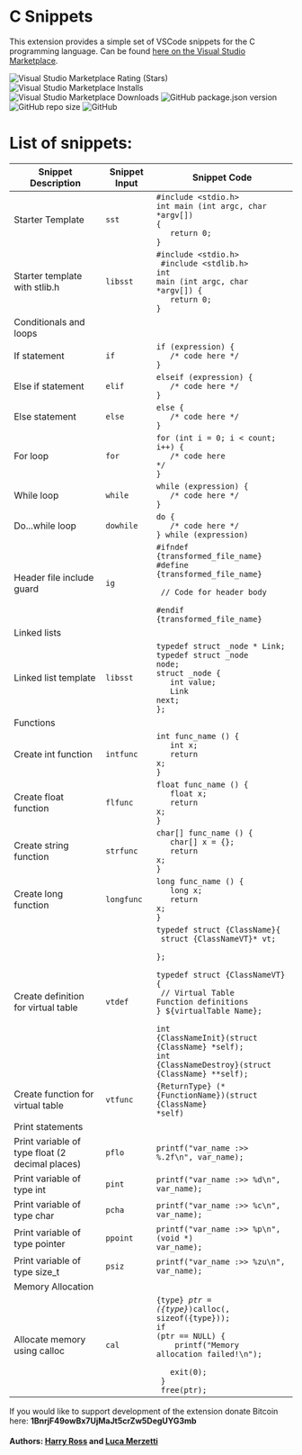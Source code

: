 # C Snippets

This extension provides a simple set of VSCode snippets for the C programming language. Can be found [here on the Visual Studio Marketplace](https://marketplace.visualstudio.com/items?itemName=Harry-Ross-Software.c-snippets).

![Visual Studio Marketplace Rating (Stars)](https://img.shields.io/visual-studio-marketplace/stars/Harry-Ross-Software.c-snippets)
![Visual Studio Marketplace Installs](https://img.shields.io/visual-studio-marketplace/i/Harry-Ross-Software.c-snippets)
![Visual Studio Marketplace Downloads](https://img.shields.io/visual-studio-marketplace/d/Harry-Ross-Software.c-snippets)
![GitHub package.json version](https://img.shields.io/github/package-json/v/Harry-Ross/vscode-c-snippets)
![GitHub repo size](https://img.shields.io/github/repo-size/Harry-Ross/vscode-c-snippets)
![GitHub](https://img.shields.io/github/license/Harry-Ross/vscode-c-snippets)

# List of snippets:
| Snippet Description              | Snippet Input | Snippet Code                                                                                               |
| -----------------------------    | ------------- | ---------------------------------------------------------------------------------------------------------- | 
| Starter Template                 | `sst`         | <code>#include <stdio.h><br>int main (int argc, char *argv[]) { <br>&nbsp;&nbsp;&nbsp;return 0;<br>}<code> |   
| Starter template with stlib.h    | `libsst`      | <code>#include <stdio.h><br> #include <stdlib.h> <br>int main (int argc, char *argv[]) { <br>&nbsp;&nbsp;&nbsp;return 0;<br>}<code> |
| Conditionals and loops | | |
| If statement| `if` | <code>if (expression) {<br>&nbsp;&nbsp;&nbsp;/* code here */<br>}</code> |
| Else if statement | `elif` | <code>elseif (expression) {<br>&nbsp;&nbsp;&nbsp;/* code here */<br>}</code> |
| Else statement | `else` | <code>else {<br>&nbsp;&nbsp;&nbsp;/* code here */<br>}</code> |
| For loop | `for` | <code>for (int i = 0; i < count; i++) {<br>&nbsp;&nbsp;&nbsp;/* code here */<br>}</code> |
| While loop | `while` | <code>while (expression) {<br>&nbsp;&nbsp;&nbsp;/* code here */<br>}</code> |
| Do...while loop | `dowhile` | <code>do {<br>&nbsp;&nbsp;&nbsp;/* code here */<br>} while (expression)</code> | 
| Header file include guard        | `ig`          | <code>#ifndef {transformed_file_name} <br>#define {transformed_file_name} <br><br> // Code for header body <br><br>#endif {transformed_file_name}</code> |
| Linked lists | | |
| Linked list template             | `libsst`      | <code>typedef struct _node * Link;<br>typedef struct _node node;<br>struct _node {<br>&nbsp;&nbsp;&nbsp;int value;<br>&nbsp;&nbsp;&nbsp;Link next;<br>};<code> |
| Functions | | |
| Create int function              | `intfunc`     | <code>int func_name () {<br>&nbsp;&nbsp;&nbsp;int x;<br>&nbsp;&nbsp;&nbsp;return x;<br>}<code> |
| Create float function            | `flfunc`      | <code>float func_name () {<br>&nbsp;&nbsp;&nbsp;float x;<br>&nbsp;&nbsp;&nbsp;return x;<br>}<code> |
| Create string function           | `strfunc`     | <code>char[] func_name () {<br>&nbsp;&nbsp;&nbsp;char[] x = {};<br>&nbsp;&nbsp;&nbsp;return x;<br>}<code> |
| Create long function             | `longfunc`    | <code>long func_name () {<br>&nbsp;&nbsp;&nbsp;long x;<br>&nbsp;&nbsp;&nbsp;return x;<br>}<code> |
| Create definition for virtual table| `vtdef`     | <code>typedef struct {ClassName}{ <br>    struct {ClassNameVT}* vt; <br>}; <br><br>typedef struct {ClassNameVT} <br>{ <br>    // Virtual Table Function definitions <br>} ${virtualTable Name}; <br><br>int {ClassNameInit}(struct {ClassName} *self); <br>int {ClassNameDestroy}(struct {ClassName} **self);<code> |
| Create function for virtual table| `vtfunc`     | <code>{ReturnType} (*{FunctionName})(struct {ClassName} *self)<code> |
| Print statements | | |
| Print variable of type float (2 decimal places)   | `pflo`        | <code>printf(\"var_name :>> %.2f\\n\", var_name);</code> |
| Print variable of type int       | `pint`        | <code>printf(\"var_name :>> %d\\n\", var_name);</code> |
| Print variable of type char      | `pcha`        | <code>printf(\"var_name :>> %c\\n\", var_name);</code> |
| Print variable of type pointer   | `ppoint`      | <code>printf(\"var_name :>> %p\\n\", (void *) var_name);</code> |
| Print variable of type size_t    | `psiz`        | <code>printf(\"var_name :>> %zu\\n\", var_name);</code> |
| Memory Allocation | | |
| Allocate memory using calloc     | `cal`         | <code>{type} *ptr = ({type}*)calloc(, sizeof({type})); <br>if (ptr == NULL) { <br> &nbsp;&nbsp;&nbsp;printf("Memory allocation failed!\n"); <br> &nbsp;&nbsp;&nbsp;exit(0); <br> } <br> free(ptr); </code> |


If you would like to support development of the extension donate Bitcoin here: **1BnrjF49owBx7UjMaJt5crZw5DegUYG3mb**
#### Authors: [Harry Ross](https://github.com/Harry-Ross) and [Luca Merzetti](https://github.com/lucamerzi)
